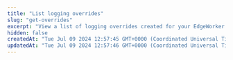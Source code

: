 ```yaml
---
title: "List logging overrides"
slug: "get-overrides"
excerpt: "View a list of logging overrides created for your EdgeWorker ID. For more information, go to the [Use DataStream 2 to deliver JavaScript logs](doc:ds2-javascript-logging) tutorial."
hidden: false
createdAt: "Tue Jul 09 2024 12:57:45 GMT+0000 (Coordinated Universal Time)"
updatedAt: "Tue Jul 09 2024 12:57:46 GMT+0000 (Coordinated Universal Time)"
---
```

